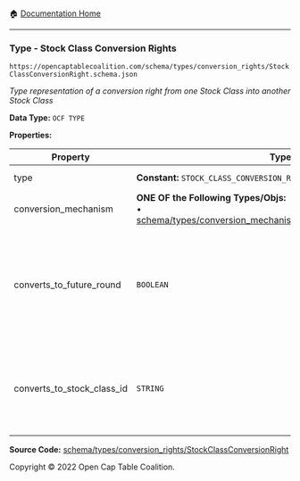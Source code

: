 :house: [Documentation Home](../../../../)

---

### Type - Stock Class Conversion Rights

`https://opencaptablecoalition.com/schema/types/conversion_rights/StockClassConversionRight.schema.json`

_Type representation of a conversion right from one Stock Class into another Stock Class_

**Data Type:** `OCF TYPE`

**Properties:**

| Property                   | Type                                                                                                                                                                                      | Description                                                                                                         | Required   |
| -------------------------- | ----------------------------------------------------------------------------------------------------------------------------------------------------------------------------------------- | ------------------------------------------------------------------------------------------------------------------- | ---------- |
| type                       | **Constant:** `STOCK_CLASS_CONVERSION_RIGHT`                                                                                                                                              | Scalar Constant                                                                                                     | -          |
| conversion_mechanism       | **ONE OF the Following Types/Objs:**</br>&bull; [schema/types/conversion_mechanisms/RatioConversionMechanism](../../../../schema/types/conversion_mechanisms/RatioConversionMechanism.md) |                                                                                                                     | `REQUIRED` |
| converts_to_future_round   | `BOOLEAN`                                                                                                                                                                                 | Is this stock class potentially convertible into a future, as-yet undetermined stock class (e.g. Founder Preferred) | -          |
| converts_to_stock_class_id | `STRING`                                                                                                                                                                                  | The identifier of the existing, known stock class this stock class can convert into                                 | -          |

**Source Code:** [schema/types/conversion_rights/StockClassConversionRight](../../../../schema/types/conversion_rights/StockClassConversionRight.schema.json)

Copyright © 2022 Open Cap Table Coalition.

